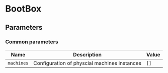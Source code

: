 # BootBox

## Parameters

### Common parameters

| Name       | Description                                  | Value |
| ---------- | -------------------------------------------- | ----- |
| `machines` | Configuration of physcial machines instances | `[]`  |
